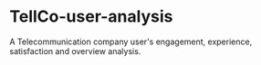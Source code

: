 # TellCo-user-analysis
A Telecommunication company user's engagement, experience, satisfaction and overview analysis.
